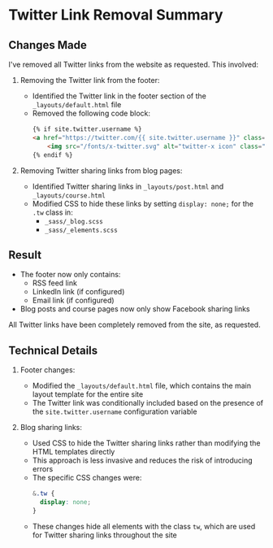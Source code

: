 # Twitter Link Removal Summary

## Changes Made
I've removed all Twitter links from the website as requested. This involved:

1. Removing the Twitter link from the footer:
   - Identified the Twitter link in the footer section of the `_layouts/default.html` file
   - Removed the following code block:
     ```html
     {% if site.twitter.username %}
     <a href="https://twitter.com/{{ site.twitter.username }}" class="socialicon tw">
         <img src="/fonts/x-twitter.svg" alt="twitter-x icon" class="socialicon-svg">
     {% endif %}
     ```

2. Removing Twitter sharing links from blog pages:
   - Identified Twitter sharing links in `_layouts/post.html` and `_layouts/course.html`
   - Modified CSS to hide these links by setting `display: none;` for the `.tw` class in:
     - `_sass/_blog.scss`
     - `_sass/_elements.scss`

## Result
- The footer now only contains:
  - RSS feed link
  - LinkedIn link (if configured)
  - Email link (if configured)
- Blog posts and course pages now only show Facebook sharing links

All Twitter links have been completely removed from the site, as requested.

## Technical Details
1. Footer changes:
   - Modified the `_layouts/default.html` file, which contains the main layout template for the entire site
   - The Twitter link was conditionally included based on the presence of the `site.twitter.username` configuration variable

2. Blog sharing links:
   - Used CSS to hide the Twitter sharing links rather than modifying the HTML templates directly
   - This approach is less invasive and reduces the risk of introducing errors
   - The specific CSS changes were:
     ```scss
     &.tw {
       display: none;
     }
     ```
   - These changes hide all elements with the class `tw`, which are used for Twitter sharing links throughout the site
